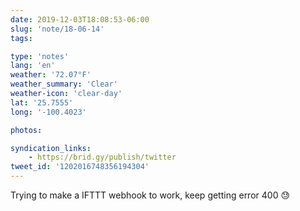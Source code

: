 ```yaml
---
date: 2019-12-03T18:08:53-06:00
slug: 'note/18-06-14'
tags:

type: 'notes'
lang: 'en'
weather: '72.07°F'
weather_summary: 'Clear'
weather-icon: 'clear-day'
lat: '25.7555'
long: '-100.4023'

photos:

syndication_links:
    - https://brid.gy/publish/twitter
tweet_id: '1202016748356194304'
---
```

Trying to make a IFTTT webhook to work, keep getting error 400 😓